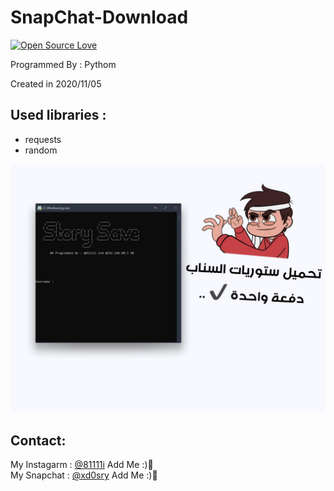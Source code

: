 # SnapChat-Download

[![Open Source Love](https://badges.frapsoft.com/os/v1/open-source.svg?v=103)](https://github.com/ellerbrock/open-source-badges/)

Programmed By : Pythom

Created in 2020/11/05

## Used libraries :
- requests
- random


![program pic](https://github.com/fzrael/SnapChat-Download/blob/main/img/img.jpeg?raw=true)




## Contact:

My Instagarm : [@81111i](https://www.instagram.com/81111i) Add Me :)🖤   
My Snapchat : [@xd0sry](https://snapchat/add/xd0sry) Add Me :)🖤
